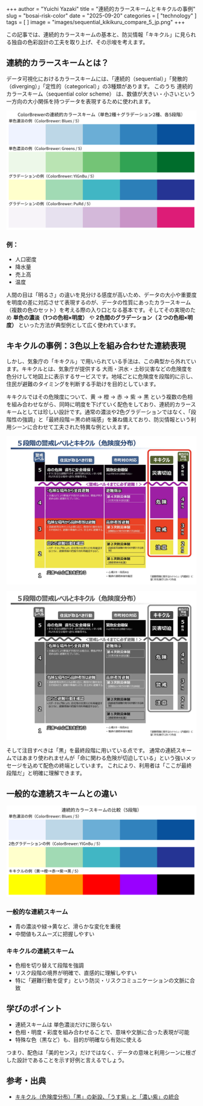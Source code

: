 +++
author = "Yuichi Yazaki"
title = "連続的カラースキームとキキクルの事例"
slug = "bosai-risk-color"
date = "2025-09-20"
categories = [
    "technology"
]
tags = [
]
image = "images/sequential_kikikuru_compare_5_jp.png"
+++

この記事では、連続的カラースキームの基本と、防災情報「キキクル」に見られる独自の色彩設計の工夫を取り上げ、その示唆を考えます。

<!--more-->

## 連続的カラースキームとは？

データ可視化におけるカラースキームには、「連続的（sequential）」「発散的（diverging）」「定性的（categorical）」の3種類があります。
このうち 連続的カラースキーム（sequential color scheme） は、数値が大きい・小さいという一方向の大小関係を持つデータを表現するために使われます。

![](images/colorbrewer_sequential_2mono_2grad_5.png)


### 例：
- 人口密度
- 降水量
- 売上高
- 温度


人間の目は「明るさ」の違いを見分ける感度が高いため、データの大小や重要度を明度の差に対応させて表現するのが、データの性質にあったカラースキーム（複数の色のセット）を考える際の入り口となる基本です。そしてその実現のため **単色の濃淡（1つの色相×明度）** や **2色間のグラデーション（２つの色相×明度）** といった方法が典型例として広く使われています。

## キキクルの事例：3色以上を組み合わせた連続表現

しかし、気象庁の「キキクル」で用いられている手法は、この典型から外れています。キキクルとは、気象庁が提供する 大雨・洪水・土砂災害などの危険度を色分けして地図上に表示するサービスです。地域ごとに危険度を段階的に示し、住民が避難のタイミングを判断する手助けを目的としています。

キキクルではその危険度について、黄 → 橙 → 赤 → 紫 → 黒 という複数の色相を組み合わせながら、同時に明度を下げていく配色をしており、連続的カラースキームとしては珍しい設計です。通常の濃淡や2色グラデーションではなく、「段階性の強調」と「最終段階＝黒の終端感」を兼ね備えており、防災情報という利用シーンに合わせて工夫された特異な例といえます。

![5段階の普戒レベルとキキクル（危険度分布）](images/bosai_risk_color.png)

![グレースケールに変換したもの](images/bosai_risk_bk.png)

そして注目すべきは「黒」を最終段階に用いている点です。
通常の連続スキームではあまり使われませんが「命に関わる危険が切迫している」という強いメッセージを込めて配色の終端としています。
これにより、利用者は「ここが最終段階だ」と明確に理解できます。



## 一般的な連続スキームとの違い

![](images/sequential_kikikuru_compare_5_jp.png)


### 一般的な連続スキーム
- 青の濃淡や緑→黄など、滑らかな変化を重視
- 中間値もスムーズに把握しやすい

### キキクルの連続スキーム
- 色相を切り替えて段階を強調
- リスク段階の境界が明確で、直感的に理解しやすい
- 特に「避難行動を促す」という防災・リスクコミュニケーションの文脈に合致


## 学びのポイント
- 連続スキームは 単色濃淡だけに限らない
- 色相・明度・彩度を組み合わせることで、意味や文脈に合った表現が可能
- 特殊な色（黒など）も、目的が明確なら有効に使える

つまり、配色は「美的センス」だけではなく、データの意味と利用シーンに根ざした設計であることを示す好例と言えるでしょう。

## 参考・出典

 - [キキクル（危険度分布）「黒」の新設、「うす紫」と「濃い紫」の統合](https://www.jma.go.jp/jma/kishou/minkan/koushu220610/siryo1.pdf)

